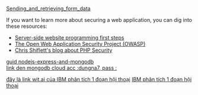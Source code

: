 <a href='https://developer.mozilla.org/en-US/docs/Learn/HTML/Forms/Sending_and_retrieving_form_data'>Sending_and_retrieving_form_data</a>
<p>If you want to learn more about securing a web application, you can dig into these resources:</p>
<ul>
 <li><a href="/en-US/docs/Learn/Server-side/First_steps">Server-side website programming first steps</a></li>
 <li><a title="https://www.owasp.org/index.php/Main_Page" href="https://www.owasp.org/index.php/Main_Page" rel="external" class="external external-icon">The Open Web Application Security Project (OWASP)</a></li>
 <li><a title="http://shiflett.org/" href="http://shiflett.org/" rel="external" class="external external-icon">Chris Shiflett's blog about PHP Security</a></li>
</ul>

<a href="https://zellwk.com/blog/crud-express-and-mongodb-2/">guid nodejs-express-and-mongodb</a> <br>
<a href= "https://mlab.com/databases/star-war-d/collections/quotes">link den mongodb cloud acc :dungna7, pass : </a>

<a href= "https://github.com/watson-developer-cloud/node-sdk/tree/master/examples/conversation_tone_analyzer_integration">đây là link wit.ai của IBM phân tích 1 đoạn hội thoại</a>
<a href= "https://developer.ibm.com/watson/blog/2016/10/17/creating-a-compassionate-conversational-agent-using-watson-tone-analyzer-and-watson-conversation-services/">IBM phân tích 1 đoạn hội thoại</a>